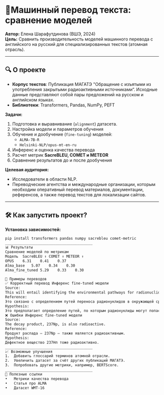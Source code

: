 # 🚀Машинный перевод текста: сравнение моделей  
**Автор:** Елена Шарафутдинова (ВШЭ, 2024)  
**Цель:** Сравнить производительность моделей машинного перевода с английского на русский для специализированных текстов (атомная отрасль).  

---

## 🔍 О проекте  
- **Корпус текстов**: Публикация МАГАТЭ "Обращение с изъятыми из употребления закрытыми радиоактивными источниками“. Исходные данные представляют собой пары предложений на русском и английском языках. 
- **Библиотеки**: Transformers, Pandas, NumPy, PEFT

**Задачи:**  
1. Подготовка и выравнивание (`alignment`) датасета.  	
2. Настройка модели и параметров обучения
3. Обучение и дообучение (`fine-tuning`) моделей:  
   - `ALMA-7B-R` 
   - `Helsinki-NLP/opus-mt-en-ru` 
4. Инференс и оценка качества перевода
5. Расчет метрик **SacreBLEU, COMET и METEOR**
6. Сравнение результатов до и после дообучения

**Целевая аудитория:**  
- Исследователи в области NLP.  
- Переводческие агентства и международные организации, которым необходим оперативный перевод материалов, документации, референсов, а также перевод текстов для локализации сайтов.

---

## 🛠 Как запустить проект?  
 **Установка зависимостей:**  
   ```bash
   pip install transformers pandas numpy sacrebleu comet-metric  
________________________________________
📊 Результаты
Сравнение моделей по метрикам
Модель	SacreBLEU ↑	COMET ↑	METEOR ↑
OPUS	6.31	0.41	0.37
Alma_base	5.07	0.34	0.30
Alma_fine_tuned	5.29	0.33	0.30

📌 Примеры переводов
✅ Корректный перевод Инференс fine-tuned модели
Source:
This will entail identifying the environmental pathways for radionuclides to humans.
Reference:
Это связано с определением путей переноса радионуклидов в окружающей среде.
Hypothesis:
Это предполагает определение путей, по которым радионуклиды могут попасть к людям.
❌ Ошибки Инференс fine-tuned модели
Source:
The decay product, 237Np, is also radioactive.
Reference:
Продукт распада — 237Np — также является радиоактивным.
Hypothesis:
Дефектное вещество 237Нп тоже радиоактивно.
________________________________________
📈 Возможные улучшения
1.	Добавить глоссарий терминов атомной отрасли.
2.	Увеличить датасет за счёт других публикаций МАГАТЭ.
3.	Попробовать другие метрики, например, BERTScore.
________________________________________
🔗 Полезные ссылки
•	Метрики качества перевода
•	Статья про ALMA
•	Датасет WMT-16


